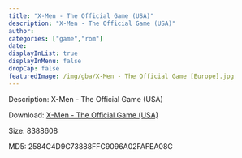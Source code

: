```yaml
---
title: "X-Men - The Official Game (USA)"
description: "X-Men - The Official Game (USA)"
author: 
categories: ["game","rom"]
date: 
displayInList: true
displayInMenu: false
dropCap: false
featuredImage: /img/gba/X-Men - The Official Game [Europe].jpg
---
```


Description: X-Men - The Official Game (USA)

Download: <a style="text-decoration:underline;" href="https://mega.nz/#!GGYUwC7D!Y0Z70aeVXO1gP0HxTPJW-1KVQhSn7aOncsSgwNDjWc4" target = "_blank" rel = "nofollow" > X-Men - The Official Game (USA)</a>

Size: 8388608

MD5: 2584C4D9C73888FFC9096A02FAFEA08C

